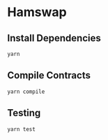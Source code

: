 # Hamswap

## Install Dependencies

`yarn`

## Compile Contracts

`yarn compile`
## Testing
`yarn test`